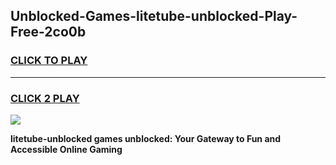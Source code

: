 
## Unblocked-Games-litetube-unblocked-Play-Free-2co0b
<h3>
<a href="https://premium76.site?title=litetube-unblocked&ref=10A">CLICK TO PLAY</a></h3>
<hr>

<h3>
<a href="https://premium76.site?title=litetube-unblocked&ref=10A">CLICK 2 PLAY</a>
  
</h3>

<a href="https://premium76.site?title=litetube-unblocked&ref=10A"><img src="https://clearcache.store/games.png"></a>


**litetube-unblocked games unblocked: Your Gateway to Fun and Accessible Online Gaming**
